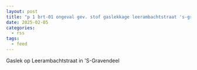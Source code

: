 ```yaml
---
layout: post
title: "p 1 brt-01 ongeval gev. stof gaslekkage leerambachtstraat 's-gravendeel 189491 186131"
date: 2025-02-05
categories: 
  - rss
tags: 
  - feed
---
```


Gaslek op Leerambachtstraat in 'S-Gravendeel
